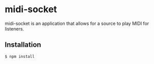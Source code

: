 # midi-socket
midi-socket is an application that allows for a source to play MIDI for listeners.

## Installation
```sh
$ npm install
```

<!--[Code Summary and Attributes](http://lawi.cloudapp.net/2015/10/03/midi-socket.html)-->
